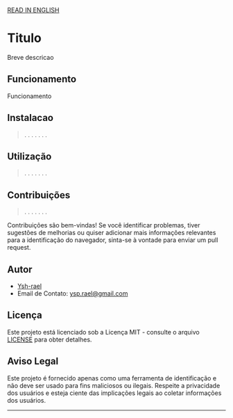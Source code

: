 [READ IN ENGLISH](README-en.md)
# Titulo 

Breve descricao

## Funcionamento

Funcionamento

## Instalacao
>
> .
> .
> .
> .
> .
> .
> .


## Utilização
>
> .
> .
> .
> .
> .
> .
> .

## Contribuições
>
> .
> .
> .
> .
> .
> .
> .

Contribuições são bem-vindas! Se você identificar problemas, tiver sugestões de melhorias ou quiser adicionar mais informações relevantes para a identificação do navegador, sinta-se à vontade para enviar um pull request.

## Autor

- [Ysh-rael](https://github.com/Ysh-rael)
- Email de Contato: ysp.rael@gmail.com

## Licença

Este projeto está licenciado sob a Licença MIT - consulte o arquivo [LICENSE](LICENSE) para obter detalhes.

## Aviso Legal

Este projeto é fornecido apenas como uma ferramenta de identificação e não deve ser usado para fins maliciosos ou ilegais. Respeite a privacidade dos usuários e esteja ciente das implicações legais ao coletar informações dos usuários.

---
